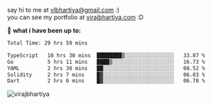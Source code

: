 say hi to me at [vlbhartiya@gmail.com](mailto:vlbhartiya@gmail.com) :)<br/>
you can see my portfolio at [virajbhartiya.com](https://virajbhartiya.com) :D<br/>


🚀 **what i have been up to:**

<!--START_SECTION:waka-->

```txt
Total Time: 29 hrs 59 mins

TypeScript   10 hrs 30 mins  ████████▒░░░░░░░░░░░░░░░░   33.87 %
Go           5 hrs 11 mins   ████▒░░░░░░░░░░░░░░░░░░░░   16.73 %
YAML         2 hrs 38 mins   ██░░░░░░░░░░░░░░░░░░░░░░░   08.52 %
Solidity     2 hrs 7 mins    █▓░░░░░░░░░░░░░░░░░░░░░░░   06.83 %
Dart         2 hrs 6 mins    █▓░░░░░░░░░░░░░░░░░░░░░░░   06.78 %
```

<!--END_SECTION:waka-->

<p align="left"> <img src="https://komarev.com/ghpvc/?username=virajbhartiya&color=blue" alt="virajbhartiya" /> </p>
